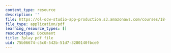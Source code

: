 ```yaml
---
content_type: resource
description: ''
file: https://ol-ocw-studio-app-production.s3.amazonaws.com/courses/18-06sc-linear-algebra-fall-2011/75b06674c5c0542b51d73280140fbce0_OsHY7ycgbaE.pdf
file_type: application/pdf
learning_resource_types: []
resourcetype: Document
title: 3play pdf file
uid: 75b06674-c5c0-542b-51d7-3280140fbce0
---
```

